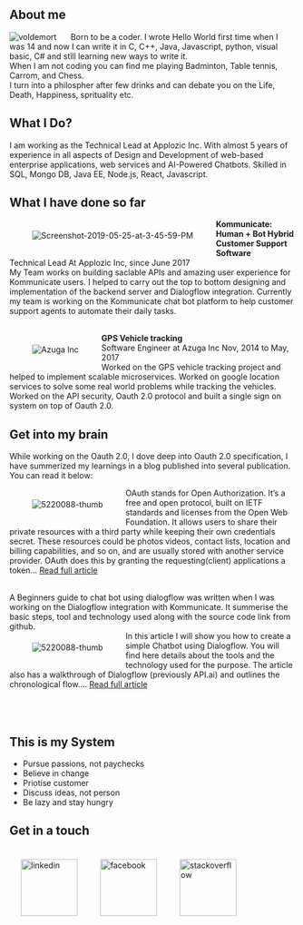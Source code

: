 ## About me

<img src="https://i.ibb.co/jfRCrfn/59492522-2226480044106357-5144385267347488768-o.jpg" alt="voldemort" border="0" style ="float:left; padding: 0px 25px 0px 0px">
Born to be a coder. I wrote Hello World first time when I was 14 and now I can write it in C, C++, Java, Javascript, python, visual basic, C# and still learning new ways to write it.<br>
When I am not coding you can find me playing Badminton, Table tennis, Carrom, and Chess.<br>
I turn into a philospher after few drinks and can debate you on the Life, Death, Happiness, sprituality etc. 

## What I Do?

I am working as the Technical Lead at Applozic Inc. With almost 5 years of experience in all aspects of Design and Development of web-based enterprise applications, web services and AI-Powered Chatbots. Skilled in SQL, Mongo DB, Java EE, Node.js, React, Javascript.

## What I have done so far

<a href="https://Kommunicate.io"><img src="https://i.ibb.co/74MbHz2/kommunicate-logo.png" alt="Screenshot-2019-05-25-at-3-45-59-PM" border="0" style ="float:left; padding: 20px 40px"></a>
<strong>Kommunicate: Human + Bot Hybrid Customer Support Software </strong> <br>
  Technical Lead At Applozic Inc, since June 2017<br>
  My Team works on building saclable APIs and amazing user experience for Kommunicate users. I helped to carry out the top to   bottom designing and implementation of the backend server and Dialogflow integration. Currently my team is working on the     Kommunicate chat bot platform to help customer support agents to automate their daily tasks. <br> <br>

<a href="https://azuga.com/"><img src="https://i.ibb.co/VLMx3t4/fleet-data-science.png" alt="Azuga Inc" border="0" style ="float:left; padding: 20px 40px"></a> 
   <strong>GPS Vehicle tracking </strong><br>
   Software Engineer at Azuga Inc Nov, 2014 to May, 2017<br>
   Worked on the GPS vehicle tracking project and helped to implement scalable microservices. Worked on google location services to solve some real world problems while tracking the vehicles. Worked on the API security, Oauth 2.0 protocol and built a single sign on system on top of Oauth 2.0.  
   

## Get into my brain

While working on the Oauth 2.0, I dove deep into Oauth 2.0 specification, I have summerized my learnings in a blog published into several publication. You can read it below:   

<a href="https://dzone.com/articles/oauth-20-beginners-guide"><img src="https://i.ibb.co/wShpxQD/dzone.jpg" alt="5220088-thumb" border="0" style ="float:left; padding: 20px 40px" ></a> 
OAuth stands for Open Authorization. It’s a free and open protocol, built on IETF standards and licenses from the Open Web Foundation. It allows users to share their private resources with a third party while keeping their own credentials secret. These resources could be photos videos, contact lists, location and billing capabilities, and so on, and are usually stored with another service provider. OAuth does this by granting the requesting(client) applications a token... [Read full article](https://dzone.com/articles/oauth-20-beginners-guide) <br><br>


A Beginners guide to chat bot using dialogflow was written when I was working on the Dialogflow integration with Kommunicate. It summerise the basic steps, tool and technology used along with the source code link from github.
<br>
<a href="https://medium.com/engineering-applozic/beginners-guide-to-creating-chatbots-using-dialogflow-f56e9f6ddaf5"><img src="https://i.ibb.co/QX8vqd9/bot-guide.jpg" alt="5220088-thumb" border="0" style ="float:left; padding: 20px 40px" ></a> 
In this article I will show you how to create a simple Chatbot using Dialogflow. You will find here details about the tools and the technology used for the purpose. The article also has a walkthrough of Dialogflow (previously API.ai) and outlines the chronological flow.... [Read full article](https://medium.com/engineering-applozic/beginners-guide-to-creating-chatbots-using-dialogflow-f56e9f6ddaf5) <br> <br><br><br>

## This is my System

* Pursue passions, not paychecks
* Believe in change
* Priotise customer
* Discuss ideas, not person
* Be lazy and stay hungry


## Get in a touch 

<a href="https://www.linkedin.com/in/suraj-kumar-358317a3/"><img src="https://i.ibb.co/Yy3J9Xz/svvszaufolhr4jkwl7vz.jpg" alt="linkedin" border="0" style ="float:left; padding: 20px 20px; height:100px;width:100px ">  </a>

<a href="https://www.facebook.com/suraj.srk"><img src="https://i.ibb.co/grNSy6Z/c6f98156-65da-4ba4-92f0-26cbd42c82db-tbqkkp.png" alt="facebook" border="0" style ="float:left; padding: 20px 20px; height:100px;width:100px"></a>

<a href="https://stackoverflow.com/users/3949639/suraj?tab=profile"><img src="https://i.ibb.co/FgZbz4m/stackoverflow.png" alt="stackoverflow" border="0" style ="float:left; padding: 20px 20px; height:100px;width:100px"></a>

<br><br><br>



